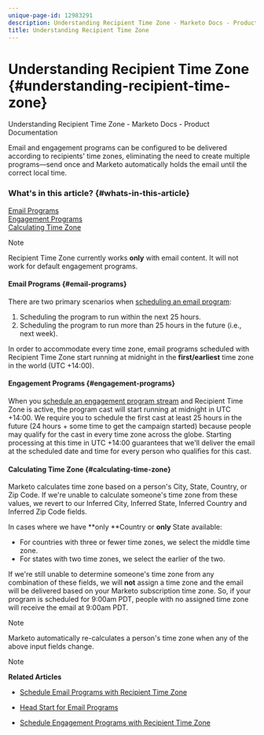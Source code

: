 ```yaml
---
unique-page-id: 12983291
description: Understanding Recipient Time Zone - Marketo Docs - Product Documentation
title: Understanding Recipient Time Zone
---
```


# Understanding Recipient Time Zone {#understanding-recipient-time-zone}

Understanding Recipient Time Zone - Marketo Docs - Product Documentation

Email and engagement programs can be configured to be delivered according to recipients' time zones, eliminating the need to create multiple programs—send once and Marketo automatically holds the email until the correct local time.

### What's in this article? {#whats-in-this-article}

[Email Programs](#email-programs)  
[Engagement Programs](#engagement-programs)  
[Calculating Time Zone](#calculating-time-zone)

>[!NOTE]
>
>Recipient Time Zone currently works **only** with email content. It will not work for default engagement programs.

#### Email Programs {#email-programs}

There are two primary scenarios when [scheduling an email program](schedule-email-programs-with-recipient-time-zone.md):

1. Scheduling the program to run within the next 25 hours.
1. Scheduling the program to run more than 25 hours in the future (i.e., next week).

In order to accommodate every time zone, email programs scheduled with Recipient Time Zone start running at midnight in the **first/earliest** time zone in the world (UTC +14:00).

#### Engagement Programs {#engagement-programs}

When you [schedule an engagement program stream](../../../../../product-docs/email-marketing/drip-nurturing/engagement-program-streams/set-stream-cadence/schedule-engagement-programs-with-recipient-time-zone.md) and Recipient Time Zone is active, the program cast will start running at midnight in UTC +14:00. We require you to schedule the first cast at least 25 hours in the future (24 hours + some time to get the campaign started) because people may qualify for the cast in every time zone across the globe. Starting processing at this time in UTC +14:00 guarantees that we'll deliver the email at the scheduled date and time for every person who qualifies for this cast.

#### Calculating Time Zone {#calculating-time-zone}

Marketo calculates time zone based on a person's City, State, Country, or Zip Code. If we're unable to calculate someone's time zone from these values, we revert to our Inferred City, Inferred State, Inferred Country and Inferred Zip Code fields.

In cases where we have **only **Country or **only** State available:

* For countries with three or fewer time zones, we select the middle time zone.
* For states with two time zones, we select the earlier of the two.

If we're still unable to determine someone's time zone from any combination of these fields, we will **not** assign a time zone and the email will be delivered based on your Marketo subscription time zone. So, if your program is scheduled for 9:00am PDT, people with no assigned time zone will receive the email at 9:00am PDT.

>[!NOTE]
>
>Marketo automatically re-calculates a person's time zone when any of the above input fields change.

>[!NOTE]
>
>**Related Articles**
>
>* [Schedule Email Programs with Recipient Time Zone](schedule-email-programs-with-recipient-time-zone.md)
>* [Head Start for Email Programs](../../../../../product-docs/email-marketing/email-programs/email-program-actions/head-start-for-email-programs.md)
>
>* [Schedule Engagement Programs with Recipient Time Zone](../../../../../product-docs/email-marketing/drip-nurturing/engagement-program-streams/set-stream-cadence/schedule-engagement-programs-with-recipient-time-zone.md)
>

